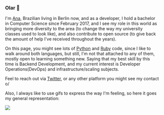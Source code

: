 ### Olar 👋

I'm [Ana](anaschwendler.com), Brazilian living in Berlin now, and as a developer, I hold a bachelor in Computer Science since February 2017, and I see my role in this world as bringing more diversity to the area (to change the way my university classes used to look like), and also contribute to open source (to give back the amount of help I've received throughout the years).

On this page, you might see lots of [Python](https://www.python.org/) and [Ruby](https://www.ruby-lang.org/) code, since I like to walk around both languages, but still, I'm not that attached to any of them, mostly open to learning something new. Saying that my best skill by this time is Backend Development, and my current interest is Developer Operations(DevOps) and infrastructure/scaling subjects.

Feel to reach out via [Twitter](https://twitter.com/anaschwendler), or any other platform you might see my contact o/

Also, I always like to use gifs to express the way I'm feeling, so here it goes my general representation:

![](https://media.giphy.com/media/8UGGp7rQvfhe63HrFq/giphy.gif)




<!--
**anaschwendler/anaschwendler** is a ✨ _special_ ✨ repository because its `README.md` (this file) appears on your GitHub profile.

Here are some ideas to get you started:

- 🔭 I’m currently working on ...
- 🌱 I’m currently learning ...
- 👯 I’m looking to collaborate on ...
- 🤔 I’m looking for help with ...
- 💬 Ask me about ...
- 📫 How to reach me: ...
- 😄 Pronouns: ...
- ⚡ Fun fact: ...
-->
